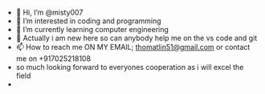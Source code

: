 - 👋 Hi, I’m @misty007
- 👀 I’m interested in coding and programming 
- 🌱 I’m currently learning computer engineering 
- 💞️ Actually i am new here so can anybody help me on the vs code and git 
- 📫 How to reach me ON MY EMAIL; thomatlin51@gmail.com or contact me on +917025218108
- so much looking forward to everyones cooperation as i will excel the field 
- 

<!---
misty007/misty007 is a ✨ special ✨ repository because its `README.md` (this file) appears on your GitHub profile.
You can click the Preview link to take a look at your changes.
--->

